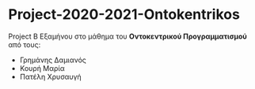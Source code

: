 # Project-2020-2021-Ontokentrikos

Project B Eξαμήνου στο μάθημα του **Oντοκεντρικού Προγραμματισμού** από τους:<br/>
* Γρημάνης Δαμιανός
* Κουρή Μαρία
* Πατέλη Χρυσαυγή
